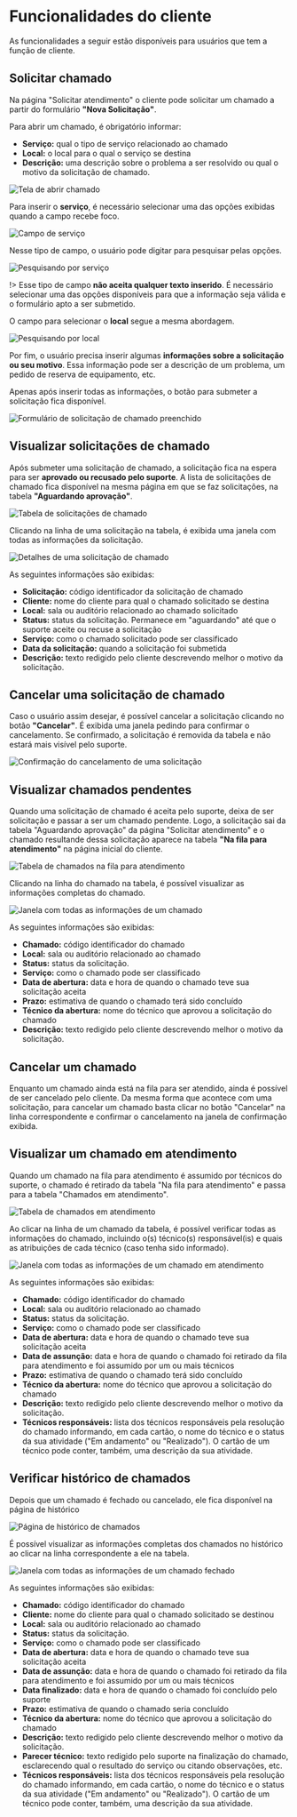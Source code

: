# Funcionalidades do cliente

As funcionalidades a seguir estão disponíveis para usuários que tem a função de cliente.

## Solicitar chamado

Na página "Solicitar atendimento" o cliente pode solicitar um chamado a partir do formulário **"Nova Solicitação"**.

Para abrir um chamado, é obrigatório informar:

- **Serviço:** qual o tipo de serviço relacionado ao chamado
- **Local:** o local para o qual o serviço se destina
- **Descrição:** uma descrição sobre o problema a ser resolvido ou qual o motivo da solicitação de chamado.

![Tela de abrir chamado](./_imgs/cliente-solicitar-chamado.png)

Para inserir o **serviço**, é necessário selecionar uma das opções exibidas quando a campo recebe foco.

![Campo de serviço](./_imgs/seleção-serviço.png)

Nesse tipo de campo, o usuário pode digitar para pesquisar pelas opções.

![Pesquisando por serviço](./_imgs/pesquisa-serviço.png)

!> Esse tipo de campo **não aceita qualquer texto inserido**. É necessário selecionar uma das opções disponíveis para que a informação seja válida e o formulário apto a ser submetido.

O campo para selecionar o **local** segue a mesma abordagem.

![Pesquisando por local](./_imgs/pesquisa-local.png)

Por fim, o usuário precisa inserir algumas **informações sobre a solicitação ou seu motivo**. Essa informação pode ser a descrição de um problema, um pedido de reserva de equipamento, etc.

Apenas após inserir todas as informações, o botão para submeter a solicitação fica disponível.

![Formulário de solicitação de chamado preenchido](./_imgs/cliente-solicitar-chamado-preenchido.png)

## Visualizar solicitações de chamado

Após submeter uma solicitação de chamado, a solicitação fica na espera para ser **aprovado ou recusado pelo suporte**. A lista de solicitações de chamado fica disponível na mesma página em que se faz solicitações, na tabela **"Aguardando aprovação"**.

![Tabela de solicitações de chamado](./_imgs/cliente-solicitações-chamado.png)

Clicando na linha de uma solicitação na tabela, é exibida uma janela com todas as informações da solicitação.

![Detalhes de uma solicitação de chamado](./_imgs/detalhes-solicitação.png)

As seguintes informações são exibidas:

- **Solicitação:** código identificador da solicitação de chamado
- **Cliente:** nome do cliente para qual o chamado solicitado se destina
- **Local:** sala ou auditório relacionado ao chamado solicitado
- **Status:** status da solicitação. Permanece em "aguardando" até que o suporte aceite ou recuse a solicitação
- **Serviço:** como o chamado solicitado pode ser classificado
- **Data da solicitação:** quando a solicitação foi submetida
- **Descrição:** texto redigido pelo cliente descrevendo melhor o motivo da solicitação.

## Cancelar uma solicitação de chamado

Caso o usuário assim desejar, é possível cancelar a solicitação clicando no botão **"Cancelar"**. É exibida uma janela pedindo para confirmar o cancelamento. Se confirmado, a solicitação é removida da tabela e não estará mais visível pelo suporte.

![Confirmação do cancelamento de uma solicitação](./_imgs/cliente-confirmar-cancelar-solicitação.png)

## Visualizar chamados pendentes

Quando uma solicitação de chamado é aceita pelo suporte, deixa de ser solicitação e passar a ser um chamado pendente. Logo, a solicitação sai da tabela "Aguardando aprovação" da página "Solicitar atendimento" e o chamado resultande dessa solicitação aparece na tabela **"Na fila para atendimento"** na página inicial do cliente.

![Tabela de chamados na fila para atendimento](./_imgs/cliente-tabela-chamados-pendentes.png)

Clicando na linha do chamado na tabela, é possível visualizar as informações completas do chamado.

![Janela com todas as informações de um chamado](./_imgs/detalhes-chamado.png)

As seguintes informações são exibidas:

- **Chamado:** código identificador do chamado
- **Local:** sala ou auditório relacionado ao chamado
- **Status:** status da solicitação.
- **Serviço:** como o chamado pode ser classificado
- **Data de abertura:** data e hora de quando o chamado teve sua solicitação aceita
- **Prazo:** estimativa de quando o chamado terá sido concluído
- **Técnico da abertura:** nome do técnico que aprovou a solicitação do chamado
- **Descrição:** texto redigido pelo cliente descrevendo melhor o motivo da solicitação.

## Cancelar um chamado

Enquanto um chamado ainda está na fila para ser atendido, ainda é possível de ser cancelado pelo cliente. Da mesma forma que acontece com uma solicitação, para cancelar um chamado basta clicar no botão "Cancelar" na linha correspondente e confirmar o cancelamento na janela de confirmação exibida.

## Visualizar um chamado em atendimento

Quando um chamado na fila para atendimento é assumido por técnicos do suporte, o chamado é retirado da tabela "Na fila para atendimento" e passa para a tabela "Chamados em atendimento".

![Tabela de chamados em atendimento](./_imgs/cliente-tabela-chamado-em-andamento.png)

Ao clicar na linha de um chamado da tabela, é possível verificar todas as informações do chamado, incluindo o(s) técnico(s) responsável(is) e quais as atribuições de cada técnico (caso tenha sido informado).

![Janela com todas as informações de um chamado em atendimento](./_imgs/detalhes-chamado-em-andamento.png)

As seguintes informações são exibidas:

- **Chamado:** código identificador do chamado
- **Local:** sala ou auditório relacionado ao chamado
- **Status:** status da solicitação.
- **Serviço:** como o chamado pode ser classificado
- **Data de abertura:** data e hora de quando o chamado teve sua solicitação aceita
- **Data de assunção:** data e hora de quando o chamado foi retirado da fila para atendimento e foi assumido por um ou mais técnicos
- **Prazo:** estimativa de quando o chamado terá sido concluído
- **Técnico da abertura:** nome do técnico que aprovou a solicitação do chamado
- **Descrição:** texto redigido pelo cliente descrevendo melhor o motivo da solicitação.
- **Técnicos responsáveis:** lista dos técnicos responsáveis pela resolução do chamado informando, em cada cartão, o nome do técnico e o status da sua atividade ("Em andamento" ou "Realizado"). O cartão de um técnico pode conter, também, uma descrição da sua atividade.

## Verificar histórico de chamados

Depois que um chamado é fechado ou cancelado, ele fica disponível na página de histórico

![Página de histórico de chamados](./_imgs/cliente-histórico.png)

É possível visualizar as informações completas dos chamados no histórico ao clicar na linha correspondente a ele na tabela.

![Janela com todas as informações de um chamado fechado](./_imgs/detalhes-chamado-fechado.png)

As seguintes informações são exibidas:

- **Chamado:** código identificador do chamado
- **Cliente:** nome do cliente para qual o chamado solicitado se destinou
- **Local:** sala ou auditório relacionado ao chamado
- **Status:** status da solicitação.
- **Serviço:** como o chamado pode ser classificado
- **Data de abertura:** data e hora de quando o chamado teve sua solicitação aceita
- **Data de assunção:** data e hora de quando o chamado foi retirado da fila para atendimento e foi assumido por um ou mais técnicos
- **Data finalizado:** data e hora de quando o chamado foi concluído pelo suporte
- **Prazo:** estimativa de quando o chamado seria concluído
- **Técnico da abertura:** nome do técnico que aprovou a solicitação do chamado
- **Descrição:** texto redigido pelo cliente descrevendo melhor o motivo da solicitação.
- **Parecer técnico:** texto redigido pelo suporte na finalização do chamado, esclarecendo qual o resultado do serviço ou citando observações, etc.
- **Técnicos responsáveis:** lista dos técnicos responsáveis pela resolução do chamado informando, em cada cartão, o nome do técnico e o status da sua atividade ("Em andamento" ou "Realizado"). O cartão de um técnico pode conter, também, uma descrição da sua atividade.
